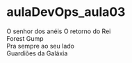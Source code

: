 # aulaDevOps_aula03
O senhor dos anéis O retorno do Rei<br>
Forest Gump<br>
Pra sempre ao seu lado<br>
Guardiões da Galáxia<br>
